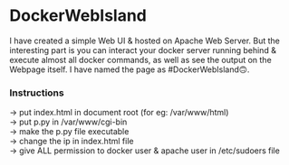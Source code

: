# DockerWebIsland
I have created a simple Web UI & hosted on Apache Web Server. But the interesting part is you can interact your docker server running behind & execute almost all docker commands, as well as see the output on the Webpage itself. I have named the page as #DockerWebIsland🙃.

### Instructions
-> put index.html in document root (for eg: /var/www/html)<br>
-> put p.py in /var/www/cgi-bin<br>
-> make the p.py file executable<br>
-> change the ip in index.html file<br>
-> give ALL permission to docker user & apache user in /etc/sudoers file
